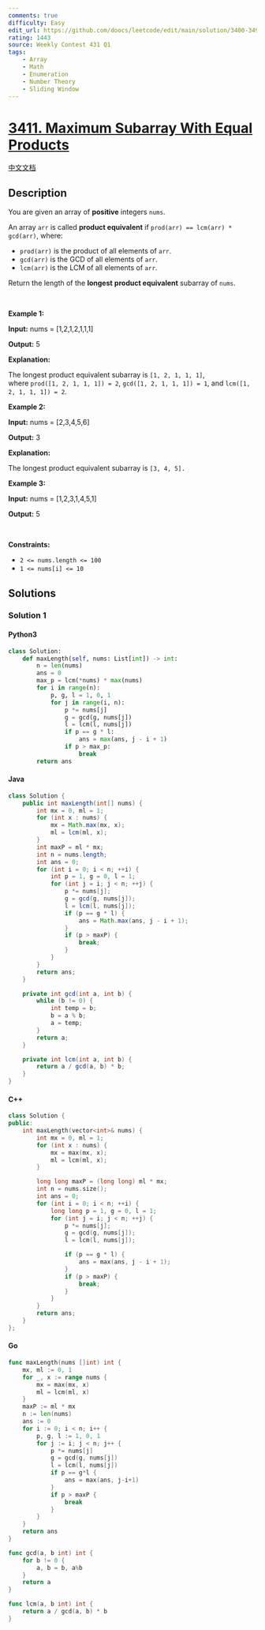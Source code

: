 ```yaml
---
comments: true
difficulty: Easy
edit_url: https://github.com/doocs/leetcode/edit/main/solution/3400-3499/3411.Maximum%20Subarray%20With%20Equal%20Products/README_EN.md
rating: 1443
source: Weekly Contest 431 Q1
tags:
    - Array
    - Math
    - Enumeration
    - Number Theory
    - Sliding Window
---
```


<!-- problem:start -->

# [3411. Maximum Subarray With Equal Products](https://leetcode.com/problems/maximum-subarray-with-equal-products)

[中文文档](/solution/3400-3499/3411.Maximum%20Subarray%20With%20Equal%20Products/README.md)

## Description

<!-- description:start -->

<p>You are given an array of <strong>positive</strong> integers <code>nums</code>.</p>

<p>An array <code>arr</code> is called <strong>product equivalent</strong> if <code>prod(arr) == lcm(arr) * gcd(arr)</code>, where:</p>

<ul>
	<li><code>prod(arr)</code> is the product of all elements of <code>arr</code>.</li>
	<li><code>gcd(arr)</code> is the <span data-keyword="gcd-function">GCD</span> of all elements of <code>arr</code>.</li>
	<li><code>lcm(arr)</code> is the <span data-keyword="lcm-function">LCM</span> of all elements of <code>arr</code>.</li>
</ul>

<p>Return the length of the <strong>longest</strong> <strong>product equivalent</strong> <span data-keyword="subarray-nonempty">subarray</span> of <code>nums</code>.</p>

<p>&nbsp;</p>
<p><strong class="example">Example 1:</strong></p>

<div class="example-block">
<p><strong>Input:</strong> <span class="example-io">nums = [1,2,1,2,1,1,1]</span></p>

<p><strong>Output:</strong> <span class="example-io">5</span></p>

<p><strong>Explanation:</strong>&nbsp;</p>

<p>The longest product equivalent subarray is <code>[1, 2, 1, 1, 1]</code>, where&nbsp;<code>prod([1, 2, 1, 1, 1]) = 2</code>,&nbsp;<code>gcd([1, 2, 1, 1, 1]) = 1</code>, and&nbsp;<code>lcm([1, 2, 1, 1, 1]) = 2</code>.</p>
</div>

<p><strong class="example">Example 2:</strong></p>

<div class="example-block">
<p><strong>Input:</strong> <span class="example-io">nums = [2,3,4,5,6]</span></p>

<p><strong>Output:</strong> <span class="example-io">3</span></p>

<p><strong>Explanation:</strong>&nbsp;</p>

<p>The longest product equivalent subarray is <code>[3, 4, 5].</code></p>
</div>

<p><strong class="example">Example 3:</strong></p>

<div class="example-block">
<p><strong>Input:</strong> <span class="example-io">nums = [1,2,3,1,4,5,1]</span></p>

<p><strong>Output:</strong> <span class="example-io">5</span></p>
</div>

<p>&nbsp;</p>
<p><strong>Constraints:</strong></p>

<ul>
	<li><code>2 &lt;= nums.length &lt;= 100</code></li>
	<li><code>1 &lt;= nums[i] &lt;= 10</code></li>
</ul>

<!-- description:end -->

## Solutions

<!-- solution:start -->

### Solution 1

<!-- tabs:start -->

#### Python3

```python
class Solution:
    def maxLength(self, nums: List[int]) -> int:
        n = len(nums)
        ans = 0
        max_p = lcm(*nums) * max(nums)
        for i in range(n):
            p, g, l = 1, 0, 1
            for j in range(i, n):
                p *= nums[j]
                g = gcd(g, nums[j])
                l = lcm(l, nums[j])
                if p == g * l:
                    ans = max(ans, j - i + 1)
                if p > max_p:
                    break
        return ans
```

#### Java

```java
class Solution {
    public int maxLength(int[] nums) {
        int mx = 0, ml = 1;
        for (int x : nums) {
            mx = Math.max(mx, x);
            ml = lcm(ml, x);
        }
        int maxP = ml * mx;
        int n = nums.length;
        int ans = 0;
        for (int i = 0; i < n; ++i) {
            int p = 1, g = 0, l = 1;
            for (int j = i; j < n; ++j) {
                p *= nums[j];
                g = gcd(g, nums[j]);
                l = lcm(l, nums[j]);
                if (p == g * l) {
                    ans = Math.max(ans, j - i + 1);
                }
                if (p > maxP) {
                    break;
                }
            }
        }
        return ans;
    }

    private int gcd(int a, int b) {
        while (b != 0) {
            int temp = b;
            b = a % b;
            a = temp;
        }
        return a;
    }

    private int lcm(int a, int b) {
        return a / gcd(a, b) * b;
    }
}
```

#### C++

```cpp
class Solution {
public:
    int maxLength(vector<int>& nums) {
        int mx = 0, ml = 1;
        for (int x : nums) {
            mx = max(mx, x);
            ml = lcm(ml, x);
        }

        long long maxP = (long long) ml * mx;
        int n = nums.size();
        int ans = 0;
        for (int i = 0; i < n; ++i) {
            long long p = 1, g = 0, l = 1;
            for (int j = i; j < n; ++j) {
                p *= nums[j];
                g = gcd(g, nums[j]);
                l = lcm(l, nums[j]);

                if (p == g * l) {
                    ans = max(ans, j - i + 1);
                }
                if (p > maxP) {
                    break;
                }
            }
        }
        return ans;
    }
};
```

#### Go

```go
func maxLength(nums []int) int {
	mx, ml := 0, 1
	for _, x := range nums {
		mx = max(mx, x)
		ml = lcm(ml, x)
	}
	maxP := ml * mx
	n := len(nums)
	ans := 0
	for i := 0; i < n; i++ {
		p, g, l := 1, 0, 1
		for j := i; j < n; j++ {
			p *= nums[j]
			g = gcd(g, nums[j])
			l = lcm(l, nums[j])
			if p == g*l {
				ans = max(ans, j-i+1)
			}
			if p > maxP {
				break
			}
		}
	}
	return ans
}

func gcd(a, b int) int {
	for b != 0 {
		a, b = b, a%b
	}
	return a
}

func lcm(a, b int) int {
	return a / gcd(a, b) * b
}
```

<!-- tabs:end -->

<!-- solution:end -->

<!-- problem:end -->
